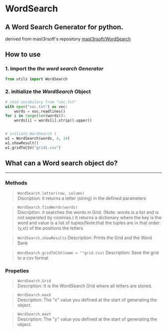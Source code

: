 # WordSearch
## A Word Search Generator for python.
derived from mast3rsoft's repository [mast3rsoft/WordSearch](https://github.com/mast3rsoft/WordSearch)

## How to use

### 1. import the *the word search Generator*

```python
from utils import WordSearch
```
### 2. initialize the *WordSearch* Object
```python
# read vocabulary from "voc.txt"
with open("voc.txt") as voc:
    words = voc.readlines()
for i in range(len(words)):
    words[i] = words[i].strip().upper()


# initiate WordSearch 1
w1 = WordSearch(words, 4, 14)
w1.showResult()
w1.gridToCSV("grid1.csv")
```

## What can a Word search object do?
------------------------------------------------------------------------------------------------------------------------------
### Methods
 > ``` WordSearch.letter(row, column) ```                                                                                       
 Discription: it returns a letter (string) in the defined parameters
 
 > ```WordSearch.findWords(words)```                                                                                            
 Discription: it searches the words in Grid. (Note: words is a list and is not seperated by commas.) It returns a dictionary where the key is the word and value is a list of tuples(Note:that the tuples are in that order: (y,x)) of the positions the letters
 
 > ```WordSearch.showResults```
 Description: Prints the Grid and the Word Bank
 
 > ```WordSearch.gridToCSV(name = ""grid.csv)```
 Description: Save the grid to a csv format
 
### Propeties
 > ```WordSearch.Grid```                                                     
 Description: It is the WordSearch Grid where all letters are stored.
 
 > ```WordSearch.maxX```                                                     
 Description: The "x" value you defined at the start of generating the object.
 
 > ```WordSearch.maxY```                                                  
 Description: The "y" value you defined at the start of generating the object.
